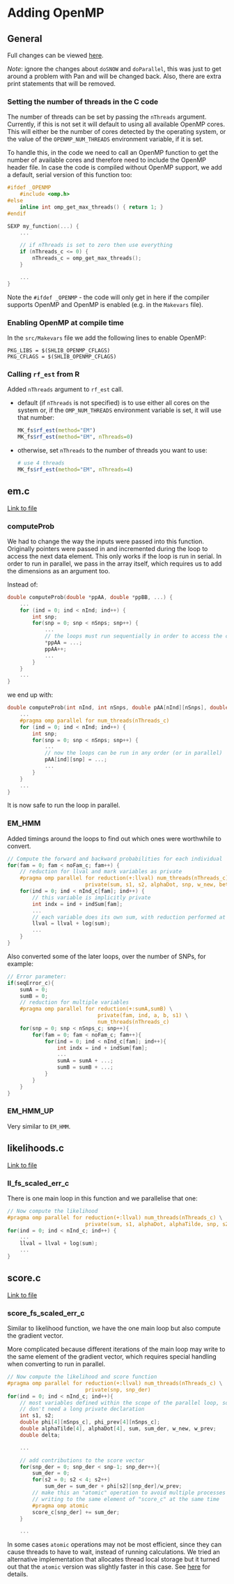 # Adding OpenMP

## General

Full changes can be viewed
[here](https://github.com/chrisdjscott/GUSMap/compare/cd3b05ed9321235eb42d31a677538e9acc61c06f...6053b15a4c89b98ff867cdd8bbbdd58797bf1ba5).

*Note*: ignore the changes about `doSNOW` and `doParallel`, this was just to
get around a problem with Pan and will be changed back. Also, there are extra
print statements that will be removed.

### Setting the number of threads in the C code

The number of threads can be set by passing the `nThreads` argument. Currently,
if this is not set it will default to using all available OpenMP cores. This
will either be the number of cores detected by the operating system, or the
value of the `OPENMP_NUM_THREADS` environment variable, if it is set.

To handle this, in the code we need to call an OpenMP function to get the
number of available cores and therefore need to include the OpenMP header
file. In case the code is compiled without OpenMP support, we add a default,
serial version of this function too:

```c
#ifdef _OPENMP
    #include <omp.h>
#else
    inline int omp_get_max_threads() { return 1; }
#endif

SEXP my_function(...) {
    ...

    // if nThreads is set to zero then use everything
    if (nThreads_c <= 0) {
        nThreads_c = omp_get_max_threads();
    }

    ...
}
```

Note the `#ifdef _OPENMP` - the code will only get in here if the compiler
supports OpenMP and OpenMP is enabled (e.g. in the `Makevars` file).

### Enabling OpenMP at compile time

In the `src/Makevars` file we add the following lines to enable OpenMP:

```
PKG_LIBS = $(SHLIB_OPENMP_CFLAGS)
PKG_CFLAGS = $(SHLIB_OPENMP_CFLAGS)
```

### Calling `rf_est` from R

Added `nThreads` argument to `rf_est` call.

* default (if `nThreads` is not specified) is to use either all cores on the system or, if the `OMP_NUM_THREADS` environment variable is set, it will use that number:
  
  ```r
  MK_fs$rf_est(method="EM")
  MK_fs$rf_est(method="EM", nThreads=0)
  ```

* otherwise, set `nThreads` to the number of threads you want to use:

  ```r
  # use 4 threads
  MK_fs$rf_est(method="EM", nThreads=4)
  ```

## em.c

[Link to file](https://github.com/chrisdjscott/GUSMap/blob/opt_em/src/em.c)

### computeProb

We had to change the way the inputs were passed into this function. Originally
pointers were passed in and incremented during the loop to access the next
data element. This only works if the loop is run in serial. In order to run in
parallel, we pass in the array itself, which requires us to add the dimensions
as an argument too.

Instead of:

```c
double computeProb(double *ppAA, double *ppBB, ...) {
    ...
    for (ind = 0; ind < nInd; ind++) {
        int snp;
        for(snp = 0; snp < nSnps; snp++) {
            ...
            // the loops must run sequentially in order to access the correct element
            *ppAA = ...;
            ppAA++;
            ...
        }
    }
    ...
}
```

we end up with:

```c
double computeProb(int nInd, int nSnps, double pAA[nInd][nSnps], double pBB[nInd][nSnps], ...) {
    ...
    #pragma omp parallel for num_threads(nThreads_c)
    for (ind = 0; ind < nInd; ind++) {
        int snp;
        for(snp = 0; snp < nSnps; snp++) {
            ...
            // now the loops can be run in any order (or in parallel)
            pAA[ind][snp] = ...;
            ...
        }
    }
    ...
}
```

It is now safe to run the loop in parallel.


### EM_HMM

Added timings around the loops to find out which ones were worthwhile to convert.

```c
// Compute the forward and backward probabilities for each individual
for(fam = 0; fam < noFam_c; fam++) {
    // reduction for llval and mark variables as private
    #pragma omp parallel for reduction(+:llval) num_threads(nThreads_c) \
                         private(sum, s1, s2, alphaDot, snp, w_new, betaDot)
    for(ind = 0; ind < nInd_c[fam]; ind++) {
        // this variable is implicitly private
        int indx = ind + indSum[fam];
        ...
        // each variable does its own sum, with reduction performed at the end
        llval = llval + log(sum);
        ...
    }
}
```

Also converted some of the later loops, over the number of SNPs, for example:

```c
// Error parameter:
if(seqError_c){
    sumA = 0;
    sumB = 0;
    // reduction for multiple variables
    #pragma omp parallel for reduction(+:sumA,sumB) \
                             private(fam, ind, a, b, s1) \
                             num_threads(nThreads_c)
    for(snp = 0; snp < nSnps_c; snp++){
        for(fam = 0; fam < noFam_c; fam++){
            for(ind = 0; ind < nInd_c[fam]; ind++){
                int indx = ind + indSum[fam];
                ...
                sumA = sumA + ...;
                sumB = sumB + ...;
            }
        }
    }
}
```


### EM_HMM_UP

Very similar to `EM_HMM`.


## likelihoods.c

[Link to file](https://github.com/chrisdjscott/GUSMap/blob/opt_em/src/likelihoods.c)

### ll_fs_scaled_err_c

There is one main loop in this function and we parallelise that one:

```c
// Now compute the likelihood
#pragma omp parallel for reduction(+:llval) num_threads(nThreads_c) \
                         private(sum, s1, alphaDot, alphaTilde, snp, s2, w_new)
for(ind = 0; ind < nInd_c; ind++) {
    ...
    llval = llval + log(sum);
    ...
}
```


## score.c

[Link to file](https://github.com/chrisdjscott/GUSMap/blob/opt_em/src/score.c)

### score_fs_scaled_err_c

Similar to likelihood function, we have the one main loop but also compute
the gradient vector.

More complicated because different iterations of the main loop may write to
the same element of the gradient vector, which requires special handling when
converting to run in parallel.

```c
// Now compute the likelihood and score function
#pragma omp parallel for reduction(+:llval) num_threads(nThreads_c) \
                         private(snp, snp_der)
for(ind = 0; ind < nInd_c; ind++){
    // most variables defined within the scope of the parallel loop, so
    // don't need a long private declaration
    int s1, s2;
    double phi[4][nSnps_c], phi_prev[4][nSnps_c];
    double alphaTilde[4], alphaDot[4], sum, sum_der, w_new, w_prev;
    double delta;

    ...

    // add contributions to the score vector
    for(snp_der = 0; snp_der < snp-1; snp_der++){
        sum_der = 0;
        for(s2 = 0; s2 < 4; s2++)
            sum_der = sum_der + phi[s2][snp_der]/w_prev;
        // make this an "atomic" operation to avoid multiple processes
        // writing to the same element of "score_c" at the same time
        #pragma omp atomic
        score_c[snp_der] += sum_der;
    }

    ...
```

In some cases `atomic` operations may not be most efficient, since they can
cause threads to have to wait, instead of running calculations. We tried an
alternative implementation that allocates thread local storage but it turned
out that the `atomic` version was slightly faster in this case. See
[here](https://github.com/chrisdjscott/GUSMap/tree/openmp-thread-local/benchmarks/compare_atomic)
for details.
